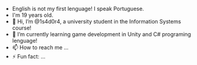 - English is not my first lenguage! I speak Portuguese.
- I'm 19 years old.
- 👋 Hi, I’m @1s4d0r4, a university student in the Information Systems course!
- 🌱 I’m currently learning game development in Unity and C# programing lenguage!
- 📫 How to reach me ...
- ⚡ Fun fact: ...

